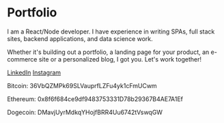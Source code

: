 # Portfolio

I am a React/Node developer. I have experience in writing SPAs, full stack sites, backend applications, and data science work. 

Whether it's building out a portfolio, a landing page for your product, an e-commerce site or a personalized blog, I got you. Let's work together!

[LinkedIn](https://www.linkedin.com/in/christian-a-valenzuela/)
[Instagram](https://www.instagram.com/chrisandre95/)

Bitcoin: 36VbQZMPk69SLVauprfLZFu4yk1cFmUCwm

Ethereum: 0x8f6f684ce9df9483753331D78b29367B4AE7A1Ef

Dogecoin: DMavjUyrMdkqYHojfBRR4Uu6742tVswqGW
